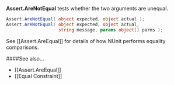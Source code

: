**Assert.AreNotEqual** tests whether the two arguments are unequal.

```C#
Assert.AreNotEqual( object expected, object actual );
Assert.AreNotEqual( object expected, object actual, 
                    string message, params object[] parms );
```

See [[Assert.AreEqual]] for details of how NUnit performs equality comparisons.

####See also...
 * [[Assert.AreEqual]]
 * [[Equal Constraint]]
